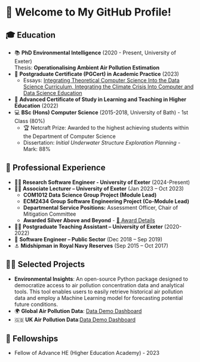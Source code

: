 # 👋 Welcome to My GitHub Profile!

## 🎓 Education
- :books: **PhD Environmental Intelligence** (2020 - Present, University of Exeter)  
  Thesis: **Operationalising Ambient Air Pollution Estimation**
- :green_book: **Postgraduate Certificate (PGCert) in Academic Practice** (2023)
  - Essays: [Integrating Theoretical Computer Science Into the Data Science Curriculum, Integrating the Climate Crisis Into Computer and Data Science Education](https://liamberrisford.info/my-work/pgcert-in-academic-practice-essays/)
- :closed_book: **Advanced Certificate of Study in Learning and Teaching in Higher Education** (2022)
- :computer: **BSc (Hons) Computer Science** (2015-2018, University of Bath) - 1st Class (80%)
  - 🏆 Netcraft Prize: Awarded to the highest achieving students within the Department of Computer Science
  - Dissertation: *Initial Underwater Structure Exploration Planning* - Mark: 88%

## 💼 Professional Experience
- :man_technologist: **Research Software Engineer - University of Exeter** (2024-Present)
- :man_teacher: **Associate Lecturer – University of Exeter** (Jan 2023 – Oct 2023)
  - **COM1012 Data Science Group Project (Module Lead)**
  - **ECM2434 Group Software Engineering Project (Co-Module Lead)**
  - **Departmental Service Positions:** Assessment Officer, Chair of Mitigation Committee
  - **Awarded Silver Above and Beyond** - [🏅 Award Details](https://www.exeter.ac.uk/staff/benefits/reward/aboveandbeyond/)
- :man_student: **Postgraduate Teaching Assistant – University of Exeter** (2020-2022)
- :wrench: **Software Engineer – Public Sector** (Dec 2018 – Sep 2019)
- :anchor: **Midshipman in Royal Navy Reserves** (Sep 2015 – Oct 2017)

## 🧑‍🏫 Selected Projects
- **Environmental Insights**: An open-source Python package designed to democratize access to air pollution concentration data and analytical tools. This tool enables users to easily retrieve historical air pollution data and employ a Machine Learning model for forecasting potential future conditions.
- :earth_africa: **Global Air Pollution Data**: [Data Demo Dashboard](https://berrli.github.io/Global-Ambient-air-Pollution-Model-Dashboard/global_AIUK_2024_air_pollution_demo.html)
- :uk: **UK Air Pollution Data**:[Data Demo Dashboard](https://berrli.github.io/England-Ambient-air-Pollution-Model-Dashboard/england_AIUK_2024_air_pollution_demo.html)

## 🏅 Fellowships
- Fellow of Advance HE (Higher Education Academy) - 2023

